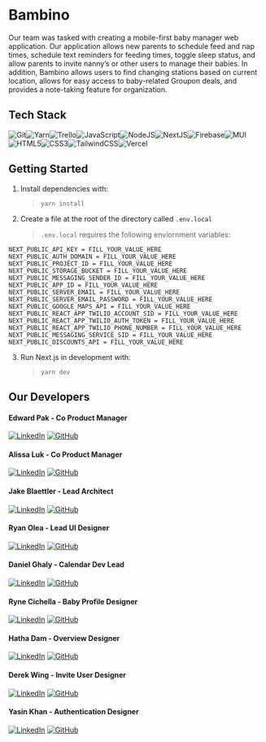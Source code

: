 # Bambino

Our team was tasked with creating a mobile-first baby manager web application. Our application allows new parents to schedule feed and nap times, schedule text reminders for feeding times, toggle sleep status, and allow parents to invite nanny’s or other users to manage their babies. In addition, Bambino allows users to find changing stations based on current location, allows for easy access to baby-related Groupon deals, and provides a note-taking feature for organization.

## Tech Stack

![Git](https://img.shields.io/badge/git-%23F05033.svg?style=for-the-badge&logo=git&logoColor=white)![Yarn](https://img.shields.io/badge/yarn-%232C8EBB.svg?style=for-the-badge&logo=yarn&logoColor=white)![Trello](https://img.shields.io/badge/Trello-%23026AA7.svg?style=for-the-badge&logo=Trello&logoColor=white)![JavaScript](https://img.shields.io/badge/javascript-%23323330.svg?style=for-the-badge&logo=javascript&logoColor=%23F7DF1E)![NodeJS](https://img.shields.io/badge/node.js-6DA55F?style=for-the-badge&logo=node.js&logoColor=white)![NextJS](https://img.shields.io/badge/Next-black?style=for-the-badge&logo=next.js&logoColor=white)![Firebase](https://img.shields.io/badge/firebase-%23039BE5.svg?style=for-the-badge&logo=firebase)![MUI](https://img.shields.io/badge/MUI-%230081CB.svg?style=for-the-badge&logo=material-ui&logoColor=white)![HTML5](https://img.shields.io/badge/html5-%23E34F26.svg?style=for-the-badge&logo=html5&logoColor=white)![CSS3](https://img.shields.io/badge/css3-%231572B6.svg?style=for-the-badge&logo=css3&logoColor=white)![TailwindCSS](https://img.shields.io/badge/Tailwind_CSS-38B2AC?style=for-the-badge&logo=tailwind-css&logoColor=white)![Vercel](https://img.shields.io/badge/vercel-%23000000.svg?style=for-the-badge&logo=vercel&logoColor=white)

## Getting Started

1. Install dependencies with:

   > `yarn install`

2. Create a file at the root of the directory called `.env.local`

   > `.env.local` requires the following enviornment variables:

```
NEXT_PUBLIC_API_KEY = FILL_YOUR_VALUE_HERE
NEXT_PUBLIC_AUTH_DOMAIN = FILL_YOUR_VALUE_HERE
NEXT_PUBLIC_PROJECT_ID = FILL_YOUR_VALUE_HERE
NEXT_PUBLIC_STORAGE_BUCKET = FILL_YOUR_VALUE_HERE
NEXT_PUBLIC_MESSAGING_SENDER_ID = FILL_YOUR_VALUE_HERE
NEXT_PUBLIC_APP_ID = FILL_YOUR_VALUE_HERE
NEXT_PUBLIC_SERVER_EMAIL = FILL_YOUR_VALUE_HERE
NEXT_PUBLIC_SERVER_EMAIL_PASSWORD = FILL_YOUR_VALUE_HERE
NEXT_PUBLIC_GOOGLE_MAPS_API = FILL_YOUR_VALUE_HERE
NEXT_PUBLIC_REACT_APP_TWILIO_ACCOUNT_SID = FILL_YOUR_VALUE_HERE
NEXT_PUBLIC_REACT_APP_TWILIO_AUTH_TOKEN = FILL_YOUR_VALUE_HERE
NEXT_PUBLIC_REACT_APP_TWILIO_PHONE_NUMBER = FILL_YOUR_VALUE_HERE
NEXT_PUBLIC_MESSAGING_SERVICE_SID = FILL_YOUR_VALUE_HERE
NEXT_PUBLIC_DISCOUNTS_API = FILL_YOUR_VALUE_HERE
```

3. Run Next.js in development with:

   > `yarn dev`

## Our Developers

#### **Edward Pak - Co Product Manager**

[![LinkedIn](https://img.shields.io/badge/linkedin-%230077B5.svg?style=for-the-badge&logo=linkedin&logoColor=white)](https://www.linkedin.com/in/edward-pak/)
[![GitHub](https://img.shields.io/badge/github-%23121011.svg?style=for-the-badge&logo=github&logoColor=white)](https://github.com/freshpak)

#### **Alissa Luk - Co Product Manager**

[![LinkedIn](https://img.shields.io/badge/linkedin-%230077B5.svg?style=for-the-badge&logo=linkedin&logoColor=white)](https://www.linkedin.com/in/alissa-luk/)
[![GitHub](https://img.shields.io/badge/github-%23121011.svg?style=for-the-badge&logo=github&logoColor=white)](https://github.com/aaluk)

#### **Jake Blaettler - Lead Architect**

[![LinkedIn](https://img.shields.io/badge/linkedin-%230077B5.svg?style=for-the-badge&logo=linkedin&logoColor=white)](https://www.linkedin.com/in/jrblaettler/)
[![GitHub](https://img.shields.io/badge/github-%23121011.svg?style=for-the-badge&logo=github&logoColor=white)](https://github.com/jrblaettler)

#### **Ryan Olea - Lead UI Designer**

[![LinkedIn](https://img.shields.io/badge/linkedin-%230077B5.svg?style=for-the-badge&logo=linkedin&logoColor=white)](https://www.linkedin.com/in/ryan-olea/)
[![GitHub](https://img.shields.io/badge/github-%23121011.svg?style=for-the-badge&logo=github&logoColor=white)](https://github.com/ryanaolea)

#### **Daniel Ghaly - Calendar Dev Lead**

[![LinkedIn](https://img.shields.io/badge/linkedin-%230077B5.svg?style=for-the-badge&logo=linkedin&logoColor=white)](https://www.linkedin.com/in/danielghaly/)
[![GitHub](https://img.shields.io/badge/github-%23121011.svg?style=for-the-badge&logo=github&logoColor=white)](https://github.com/Daniel-Ghaly)

#### **Ryne Cichella - Baby Profile Designer**

[![LinkedIn](https://img.shields.io/badge/linkedin-%230077B5.svg?style=for-the-badge&logo=linkedin&logoColor=white)](https://linkedin.com/in/ryneci)
[![GitHub](https://img.shields.io/badge/github-%23121011.svg?style=for-the-badge&logo=github&logoColor=white)](https://github.com/ryneci)

#### **Hatha Dam - Overview Designer**

[![LinkedIn](https://img.shields.io/badge/linkedin-%230077B5.svg?style=for-the-badge&logo=linkedin&logoColor=white)](https://www.linkedin.com/in/hathadam/)
[![GitHub](https://img.shields.io/badge/github-%23121011.svg?style=for-the-badge&logo=github&logoColor=white)](https://github.com/hathadam)

#### **Derek Wing - Invite User Designer**

[![LinkedIn](https://img.shields.io/badge/linkedin-%230077B5.svg?style=for-the-badge&logo=linkedin&logoColor=white)](https://www.linkedin.com/in/derekwing)
[![GitHub](https://img.shields.io/badge/github-%23121011.svg?style=for-the-badge&logo=github&logoColor=white)](https://www.github.com/derekwing)

#### **Yasin Khan - Authentication Designer**

[![LinkedIn](https://img.shields.io/badge/linkedin-%230077B5.svg?style=for-the-badge&logo=linkedin&logoColor=white)](https://www.linkedin.com/in/yasinnkhann/)
[![GitHub](https://img.shields.io/badge/github-%23121011.svg?style=for-the-badge&logo=github&logoColor=white)](https://github.com/yasinnkhann)

